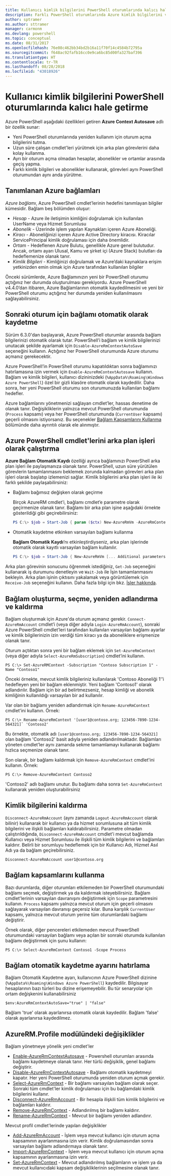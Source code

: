```yaml
---
title: Kullanıcı kimlik bilgilerini PowerShell oturumlarında kalıcı hale getirme
description: Farklı PowerShell oturumlarında Azure kimlik bilgilerini ve diğer bilgileri yeniden kullanmayı öğrenin.
author: sptramer
ms.author: sttramer
manager: carmonm
ms.devlang: powershell
ms.topic: conceptual
ms.date: 08/31/2017
ms.openlocfilehash: 76e08c462bb34bd2b16a11f70f14c4584b72795a
ms.sourcegitcommit: f648ac92fafb16cc0e9ca6bc85d00fa327baf396
ms.translationtype: HT
ms.contentlocale: tr-TR
ms.lasthandoff: 08/28/2018
ms.locfileid: "43018926"
---
```

# <a name="persisting-user-credentials-across-powershell-sessions"></a>Kullanıcı kimlik bilgilerini PowerShell oturumlarında kalıcı hale getirme

Azure PowerShell aşağıdaki özellikleri getiren **Azure Context Autosave** adlı bir özellik sunar:

- Yeni PowerShell oturumlarında yeniden kullanım için oturum açma bilgilerini tutma.
- Uzun süre çalışan cmdlet'leri yürütmek için arka plan görevlerini daha kolay kullanma.
- Ayrı bir oturum açma olmadan hesaplar, abonelikler ve ortamlar arasında geçiş yapma.
- Farklı kimlik bilgileri ve abonelikler kullanarak, görevleri aynı PowerShell oturumundan aynı anda yürütme.

## <a name="azure-contexts-defined"></a>Tanımlanan Azure bağlamları

*Azure bağlamı*, Azure PowerShell cmdlet’lerinin hedefini tanımlayan bilgiler kümesidir. Bağlam beş bölümden oluşur:

- *Hesap* - Azure ile iletişimin kimliğini doğrulamak için kullanılan UserName veya Hizmet Sorumlusu
- *Abonelik* - Üzerinde işlem yapılan Kaynakları içeren Azure Aboneliği.
- *Kiracı* - Aboneliğinizi içeren Azure Active Directory kiracısı. Kiracılar ServicePrincipal kimlik doğrulaması için daha önemlidir.
- *Ortam* - Hedeflenen Azure Bulutu, genellikle Azure genel bulutudur.
  Ancak, ortamı ayarı Ulusal, Kamu ve şirket içi (Azure Stack) bulutları da hedeflemenize olanak tanır.
- *Kimlik Bilgileri* - Kimliğinizi doğrulamak ve Azure’daki kaynaklara erişim yetkinizden emin olmak için Azure tarafından kullanılan bilgiler

Önceki sürümlerde, Azure Bağlamınızın yeni bir PowerShell oturumu açtığınız her durumda oluşturulması gerekiyordu. Azure PowerShell v4.4.0’dan itibaren, Azure Bağlamlarının otomatik kaydedilmesini ve yeni bir PowerShell oturumu açtığınız her durumda yeniden kullanılmasını sağlayabilirsiniz.

## <a name="automatically-saving-the-context-for-the-next-sign-in"></a>Sonraki oturum için bağlamı otomatik olarak kaydetme

Sürüm 6.3.0'dan başlayarak, Azure PowerShell oturumlar arasında bağlam bilgilerinizi otomatik olarak tutar. PowerShell’i bağlam ve kimlik bilgilerinizi unutacak şekilde ayarlamak için `Disable-AzureRmContextAutoSave` seçeneğini kullanın. Açtığınız her PowerShell oturumunda Azure oturumu açmanız gerekecektir.

Azure PowerShell’in PowerShell oturumu kapatıldıktan sonra bağlamınızı hatırlamasına izin vermek için `Enable-AzureRmContextAutosave` kullanın. Bağlam ve kimlik bilgileri, kullanıcı dizininizdeki (`%AppData%\Roaming\Windows Azure PowerShell`) özel bir gizli klasöre otomatik olarak kaydedilir.
Daha sonra, her yeni PowerShell oturumu son oturumunuzda kullanılan bağlamı hedefler.

Azure bağlamlarını yönetmenizi sağlayan cmdlet’ler, hassas denetime de olanak tanır. Değişikliklerin yalnızca mevcut PowerShell oturumunda (`Process` kapsamı) veya her PowerShell oturumunda (`CurrentUser` kapsamı) geçerli olmasını istiyorsanız. Bu seçenekler [Bağlam Kapsamlarını Kullanma](#Using-Context-Scopes) bölümünde daha ayrıntılı olarak ele alınmıştır.

## <a name="running-azure-powershell-cmdlets-as-background-jobs"></a>Azure PowerShell cmdlet'lerini arka plan işleri olarak çalıştırma

**Azure Bağlam Otomatik Kaydı** özelliği ayrıca bağlamınızı PowerShell arka plan işleri ile paylaşmanıza olanak tanır. PowerShell, uzun süre yürütülen görevlerin tamamlanmasını beklemek zorunda kalmadan görevleri arka plan işleri olarak başlatıp izlemenizi sağlar. Kimlik bilgilerini arka plan işleri ile iki farklı şekilde paylaşabilirsiniz:

- Bağlamı bağımsız değişken olarak geçirme

  Birçok AzureRM cmdlet’i, bağlamı cmdlet’e parametre olarak geçirmenize olanak tanır. Bağlamı bir arka plan işine aşağıdaki örnekte gösterildiği gibi geçirebilirsiniz:

  ```powershell
  PS C:\> $job = Start-Job { param ($ctx) New-AzureRmVm -AzureRmContext $ctx [... Additional parameters ...]} -ArgumentList (Get-AzureRmContext)
  ```

- Otomatik kaydetme etkinken varsayılan bağlamı kullanma

  **Bağlam Otomatik Kaydı**’nı etkinleştirdiyseniz, arka plan işlerinde otomatik olarak kayıtlı varsayılan bağlam kullanılır.

  ```powershell
  PS C:\> $job = Start-Job { New-AzureRmVm [... Additional parameters ...]}
  ```

Arka plan görevinin sonucunu öğrenmek istediğiniz, `Get-Job` seçeneğini kullanarak iş durumunu denetleyin ve `Wait-Job` ile İşin tamamlanmasını bekleyin. Arka plan işinin çıktısını yakalamak veya görüntülemek için `Receive-Job` seçeneğini kullanın. Daha fazla bilgi için bkz. [İşler hakkında](/powershell/module/microsoft.powershell.core/about/about_jobs).

## <a name="creating-selecting-renaming-and-removing-contexts"></a>Bağlam oluşturma, seçme, yeniden adlandırma ve kaldırma

Bağlam oluşturmak için Azure'da oturum açmanız gerekir. `Connect-AzureRmAccount` cmdlet’i (veya diğer adıyla `Login-AzureRmAccount`), sonraki Azure PowerShell cmdlet’leri tarafından kullanılan varsayılan bağlamı ayarlar ve kimlik bilgilerinizin izin verdiği tüm kiracı ya da aboneliklere erişmenize olanak tanır.

Oturum açtıktan sonra yeni bir bağlam eklemek için `Set-AzureRmContext` (veya diğer adıyla `Select-AzureRmSubscription`) cmdlet’ini kullanın.

```azurepowershell-interactive
PS C:\> Set-AzureRMContext -Subscription "Contoso Subscription 1" -Name "Contoso1"
```

Önceki örnekte, mevcut kimlik bilgileriniz kullanılarak 'Contoso Aboneliği 1'’i hedefleyen yeni bir bağlam eklenmiştir. Yeni bağlam 'Contoso1' olarak adlandırılır. Bağlam için bir ad belirtmezseniz, hesap kimliği ve abonelik kimliğinin kullanıldığı varsayılan bir ad kullanılır.

Var olan bir bağlamı yeniden adlandırmak için `Rename-AzureRmContext` cmdlet'ini kullanın. Örnek:

```azurepowershell-interactive
PS C:\> Rename-AzureRmContext '[user1@contoso.org; 123456-7890-1234-564321]` 'Contoso2'
```

Bu örnekte, otomatik adı `[user1@contoso.org; 123456-7890-1234-564321]` olan bağlam 'Contoso2' basit adıyla yeniden adlandırılmaktadır. Bağlamları yöneten cmdlet’ler aynı zamanda sekme tamamlamayı kullanarak bağlamı hızlıca seçmenize olanak tanır.

Son olarak, bir bağlamı kaldırmak için `Remove-AzureRmContext` cmdlet'ini kullanın.  Örnek:

```azurepowershell-interactive
PS C:\> Remove-AzureRmContext Contoso2
```

'Contoso2' adlı bağlamı unutur. Bu bağlamı daha sonra `Set-AzureRmContext` kullanarak yeniden oluşturabilirsiniz

## <a name="removing-credentials"></a>Kimlik bilgilerini kaldırma

`Disconnect-AzureRmAccount` (aynı zamanda `Logout-AzureRmAccount` olarak bilinir) kullanarak bir kullanıcı ya da hizmet sorumlusuna ait tüm kimlik bilgilerini ve ilişkili bağlamları kaldırabilirsiniz. Parametre olmadan çalıştırıldığında, `Disconnect-AzureRmAccount` cmdlet'i mevcut bağlamda Kullanıcı veya Hizmet Sorumlusu ile ilişkili tüm kimlik bilgilerini ve bağlamları kaldırır. Belirli bir sorumluyu hedeflemek için bir Kullanıcı Adı, Hizmet Asıl Adı ya da bağlam geçirebilirsiniz.

```azurepowershell-interactive
Disconnect-AzureRmAccount user1@contoso.org
```

## <a name="using-context-scopes"></a>Bağlam kapsamlarını kullanma

Bazı durumlarda, diğer oturumları etkilemeden bir PowerShell oturumundaki bağlamı seçmek, değiştirmek ya da kaldırmak isteyebilirsiniz. Bağlam cmdlet'lerinin varsayılan davranışını değiştirmek için `Scope` parametresini kullanın. `Process` kapsamı yalnızca mevcut oturum için geçerli olmasını sağlayarak varsayılan davranışı geçersiz kılar. Buna karşılık `CurrentUser` kapsamı, yalnızca mevcut oturum yerine tüm oturumlardaki bağlamı değiştirir.

Örnek olarak, diğer pencereleri etkilemeden mevcut PowerShell oturumundaki varsayılan bağlamı veya açılan bir sonraki oturumda kullanılan bağlamı değiştirmek için şunu kullanın:

```azurepowershell-interactive
PS C:\> Select-AzureRmContext Contoso1 -Scope Process
```

## <a name="how-the-context-autosave-setting-is-remembered"></a>Bağlam otomatik kaydetme ayarını hatırlama

Bağlam Otomatik Kaydetme ayarı, kullanıcının Azure PowerShell dizinine (`%AppData%\Roaming\Windows Azure PowerShell`) kaydedilir. Bilgisayar hesaplarının bazı türleri bu dizine erişemeyebilir. Bu tür senaryolar için ortam değişkenini kullanabilirsiniz

```azurepowershell-interactive
$env:AzureRmContextAutoSave="true" | "false"
```

Bağlam 'true' olarak ayarlanırsa otomatik olarak kaydedilir. Bağlam 'false' olarak ayarlanırsa kaydedilmez.

## <a name="changes-to-the-azurermprofile-module"></a>AzureRM.Profile modülündeki değişiklikler

Bağlam yönetmeye yönelik yeni cmdlet'ler

- [Enable-AzureRmContextAutosave][enable] - Powershell oturumları arasında bağlamı kaydetmeye olanak tanır.
  Her türlü değişiklik, genel bağlamı değiştirir.
- [Disable-AzureRmContextAutosave][disable] - Bağlamı otomatik kaydetmeyi kapatır. Her yeni PowerShell oturumunda yeniden oturum açmak gerekir.
- [Select-AzureRmContext][select] - Bir bağlamı varsayılan bağlam olarak seçer. Sonraki tüm cmdlet'ler kimlik doğrulaması için bu bağlamdaki kimlik bilgilerini kullanır.
- [Disconnect-AzureRmAccount][remove-cred] - Bir hesapla ilişkili tüm kimlik bilgilerini ve bağlamları kaldırır.
- [Remove-AzureRmContext][remove-context] - Adlandırılmış bir bağlamı kaldırır.
- [Rename-AzureRmContext][rename] - Mevcut bir bağlamı yeniden adlandırır.

Mevcut profil cmdlet'lerinde yapılan değişiklikler

- [Add-AzureRmAccount][login] - İşlem veya mevcut kullanıcı için oturum açma kapsamının ayarlanmasına izin verir.
  Kimlik doğrulamasından sonra varsayılan bağlamı adlandırmaya olanak tanır.
- [Import-AzureRmContext][import] - İşlem veya mevcut kullanıcı için oturum açma kapsamının ayarlanmasına izin verir.
- [Set-AzureRmContext][set-context] - Mevcut adlandırılmış bağlamların ve işlem ya da mevcut kullanıcıdaki kapsam değişikliklerinin seçilmesine olanak tanır.

<!-- Hyperlinks -->
[enable]: /powershell/module/azurerm.profile/Enable-AzureRmContextAutosave
[disable]: /powershell/module/azurerm.profile/Disable-AzureRmContextAutosave
[select]: /powershell/module/azurerm.profile/Select-AzureRmContext
[remove-cred]: /powershell/module/azurerm.profile/Disconnect-AzureRmAccount
[remove-context]: /powershell/module/azurerm.profile/Remove-AzureRmContext
[rename]: /powershell/module/azurerm.profile/Rename-AzureRmContext

<!-- Updated cmdlets -->
[login]: /powershell/module/azurerm.profile/Connect-AzureRmAccount
[import]: /powershell/module/azurerm.profile/Import-AzureRmAccount
[set-context]: /powershell/module/azurerm.profile/Import-AzureRmContext
